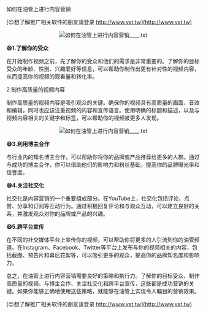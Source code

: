 如何在油管上进行内容营销

[😍想了解推广相关软件的朋友请登录 http://www.vst.tw](http://www.vst.tw)

 <center><img src="https://vst.tw/MP4/tuiguang/png/0.png" alt="如何在油管上进行内容营销____.txt"></center>

**😄1.了解你的受众**

在开始制作视频之前，先了解你的受众和他们的需求是非常重要的。了解你的目标受众的年龄、性别、兴趣爱好等信息，可以帮助你制作出更有针对性的视频内容，从而提高你的视频的观看量和转化率。

2.制作高质量的视频内容

制作高质量的视频内容是吸引观众的关键。确保你的视频具有高质量的画面、音效和编辑，同时也应该注重视频的内容和宣传语言。使用明确的标题和描述，以及与视频内容相关的关键字和标签，可以帮助你的视频被更多人发现。

 <center><img src="https://vst.tw/MP4/tuiguang/png/7.png" alt="如何在油管上进行内容营销____.txt"></center>

**😄3.利用博主合作**

与行业内的知名博主合作，可以帮助你将你的品牌或产品推荐给更多的人群。通过与成功的博主合作，你可以借助他们的影响力和粉丝基础，提高你的品牌曝光率和信誉度。

**😄4.关注社交化**

社交化是内容营销的一个重要组成部分。在YouTube上，社交化包括评论、点赞、分享和订阅等互动行为。通过积极回复评论和与观众互动，可以建立良好的关系，并激发观众对你的品牌或产品的兴趣。

**😄5.跨平台宣传**

在不同的社交媒体平台上宣传你的视频，可以帮助你将更多的人引流到你的油管频道。在Instagram、Facebook、Twitter等平台上发布与你的视频相关的内容，包括截图、预告片和幕后花絮等，可以吸引更多的观众，提高你的品牌知名度和影响力。

总之，在油管上进行内容营销需要良好的策略和执行力。了解你的目标受众、制作高质量的视频、与博主合作、关注社交化和跨平台宣传，这些都是成功营销的关键。如果你能够正确地使用这些策略，就能够在油管上实现令人瞩目的营销效果。

[😍想了解推广相关软件的朋友请登录 http://www.vst.tw](http://www.vst.tw)



